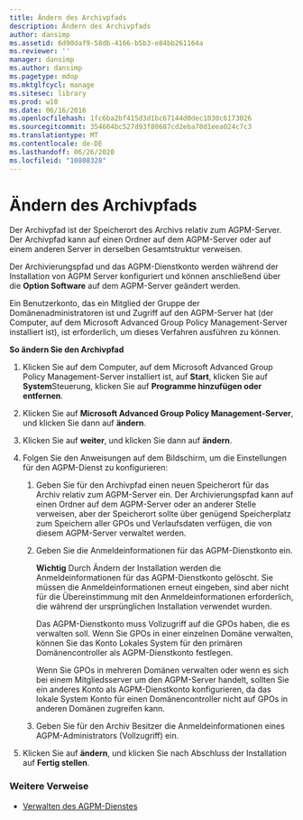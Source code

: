 ```yaml
---
title: Ändern des Archivpfads
description: Ändern des Archivpfads
author: dansimp
ms.assetid: 6d90daf9-58db-4166-b5b3-e84bb261164a
ms.reviewer: ''
manager: dansimp
ms.author: dansimp
ms.pagetype: mdop
ms.mktglfcycl: manage
ms.sitesec: library
ms.prod: w10
ms.date: 06/16/2016
ms.openlocfilehash: 1fc6ba2bf415d3d1bc67144d0dec1030c6173026
ms.sourcegitcommit: 354664bc527d93f80687cd2eba70d1eea024c7c3
ms.translationtype: MT
ms.contentlocale: de-DE
ms.lasthandoff: 06/26/2020
ms.locfileid: "10808328"
---
```

# Ändern des Archivpfads


Der Archivpfad ist der Speicherort des Archivs relativ zum AGPM-Server. Der Archivpfad kann auf einen Ordner auf dem AGPM-Server oder auf einem anderen Server in derselben Gesamtstruktur verweisen.

Der Archivierungspfad und das AGPM-Dienstkonto werden während der Installation von AGPM Server konfiguriert und können anschließend über die **Option Software** auf dem AGPM-Server geändert werden.

Ein Benutzerkonto, das ein Mitglied der Gruppe der Domänenadministratoren ist und Zugriff auf den AGPM-Server hat (der Computer, auf dem Microsoft Advanced Group Policy Management-Server installiert ist), ist erforderlich, um dieses Verfahren ausführen zu können.

**So ändern Sie den Archivpfad**

1.  Klicken Sie auf dem Computer, auf dem Microsoft Advanced Group Policy Management-Server installiert ist, auf **Start**, klicken Sie auf **System**Steuerung, klicken Sie auf **Programme hinzufügen oder entfernen**.

2.  Klicken Sie auf **Microsoft Advanced Group Policy Management-Server**, und klicken Sie dann auf **ändern**.

3.  Klicken Sie auf **weiter**, und klicken Sie dann auf **ändern**.

4.  Folgen Sie den Anweisungen auf dem Bildschirm, um die Einstellungen für den AGPM-Dienst zu konfigurieren:

    1.  Geben Sie für den Archivpfad einen neuen Speicherort für das Archiv relativ zum AGPM-Server ein. Der Archivierungspfad kann auf einen Ordner auf dem AGPM-Server oder an anderer Stelle verweisen, aber der Speicherort sollte über genügend Speicherplatz zum Speichern aller GPOs und Verlaufsdaten verfügen, die von diesem AGPM-Server verwaltet werden.

    2.  Geben Sie die Anmeldeinformationen für das AGPM-Dienstkonto ein.

        **Wichtig**  Durch Ändern der Installation werden die Anmeldeinformationen für das AGPM-Dienstkonto gelöscht. Sie müssen die Anmeldeinformationen erneut eingeben, sind aber nicht für die Übereinstimmung mit den Anmeldeinformationen erforderlich, die während der ursprünglichen Installation verwendet wurden.

        Das AGPM-Dienstkonto muss Vollzugriff auf die GPOs haben, die es verwalten soll. Wenn Sie GPOs in einer einzelnen Domäne verwalten, können Sie das Konto Lokales System für den primären Domänencontroller als AGPM-Dienstkonto festlegen.

        Wenn Sie GPOs in mehreren Domänen verwalten oder wenn es sich bei einem Mitgliedsserver um den AGPM-Server handelt, sollten Sie ein anderes Konto als AGPM-Dienstkonto konfigurieren, da das lokale System Konto für einen Domänencontroller nicht auf GPOs in anderen Domänen zugreifen kann.

         

    3.  Geben Sie für den Archiv Besitzer die Anmeldeinformationen eines AGPM-Administrators (Vollzugriff) ein.

5.  Klicken Sie auf **ändern**, und klicken Sie nach Abschluss der Installation auf **Fertig stellen**.

### Weitere Verweise

-   [Verwalten des AGPM-Dienstes](managing-the-agpm-service.md)

 

 





